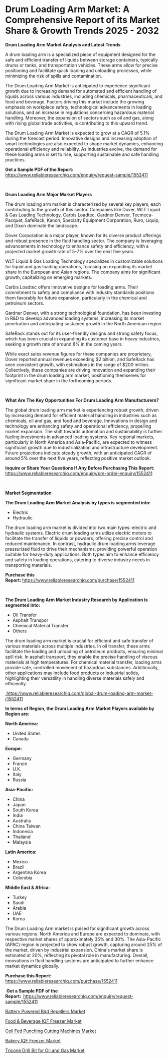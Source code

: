 <p><h1>Drum Loading Arm Market: A Comprehensive Report of its Market Share & Growth Trends 2025 - 2032</h1></p><p><strong>Drum Loading Arm Market Analysis and Latest Trends</strong></p>
<p><p>A drum loading arm is a specialized piece of equipment designed for the safe and efficient transfer of liquids between storage containers, typically drums or tanks, and transportation vehicles. These arms allow for precise positioning and facilitate quick loading and unloading processes, while minimizing the risk of spills and contamination. </p><p>The Drum Loading Arm Market is anticipated to experience significant growth due to increasing demand for automated and efficient handling of liquids across various industries, including chemicals, pharmaceuticals, and food and beverage. Factors driving this market include the growing emphasis on workplace safety, technological advancements in loading solutions, and an increase in regulations concerning hazardous material handling. Moreover, the expansion of sectors such as oil and gas, along with rising global trade activities, is contributing to this upward trend.</p><p>The Drum Loading Arm Market is expected to grow at a CAGR of 5.1% during the forecast period. Innovative designs and increasing adoption of smart technologies are also expected to shape market dynamics, enhancing operational efficiency and reliability. As industries evolve, the demand for these loading arms is set to rise, supporting sustainable and safe handling practices.</p></p>
<p><strong>Get a Sample PDF of the Report:&nbsp;</strong> <a href="https://www.reliableresearchiq.com/enquiry/request-sample/1552411?utm_campaign=1900&utm_medium=2&utm_source=Github&utm_content=ia&utm_term=11042025&utm_id=drum-loading-arm">https://www.reliableresearchiq.com/enquiry/request-sample/1552411</a></p>
<p>&nbsp;</p>
<p><strong>Drum Loading Arm Major Market Players</strong></p>
<p><p>The drum loading arm market is characterized by several key players, each contributing to the growth of this sector. Companies like Dover, WLT Liquid & Gas Loading Technology, Carbis Loadtec, Gardner Denver, Tecmeca-Pacquet, SafeRack, Kanon, Specialty Equipment Corporation, Ruro, Liquip, and Dixon dominate the landscape.</p><p>Dover Corporation is a major player, known for its diverse product offerings and robust presence in the fluid handling sector. The company is leveraging advancements in technology to enhance safety and efficiency, with a projected market growth rate of 5-7% over the next five years.</p><p>WLT Liquid & Gas Loading Technology specializes in customizable solutions for liquid and gas loading operations, focusing on expanding its market share in the European and Asian regions. The company aims for significant growth, capitalizing on emerging markets.</p><p>Carbis Loadtec offers innovative designs for loading arms. Their commitment to safety and compliance with industry standards positions them favorably for future expansion, particularly in the chemical and petroleum sectors.</p><p>Gardner Denver, with a strong technological foundation, has been investing in R&D to develop advanced loading systems, increasing its market penetration and anticipating sustained growth in the North American region.</p><p>SafeRack stands out for its user-friendly designs and strong safety focus, which has been crucial in expanding its customer base in heavy industries, seeking a growth rate of around 8% in the coming years.</p><p>While exact sales revenue figures for these companies are proprietary, Dover reported annual revenues exceeding $2 billion, and SafeRack has seen consistent growth, with estimations in the range of $200 million. Collectively, these companies are driving innovation and expanding their footprint in the drum loading arm market, positioning themselves for significant market share in the forthcoming periods.</p></p>
<p>&nbsp;</p>
<p><strong>What Are The Key Opportunities For Drum Loading Arm Manufacturers?</strong></p>
<p><p>The global drum loading arm market is experiencing robust growth, driven by increasing demand for efficient material handling in industries such as chemicals, oil and gas, and food and beverage. Innovations in design and technology are enhancing safety and operational efficiency, propelling market expansion. The shift towards automation and sustainability is further fueling investments in advanced loading systems. Key regional markets, particularly in North America and Asia-Pacific, are expected to witness significant growth due to industrialization and infrastructure development. Future projections indicate steady growth, with an anticipated CAGR of around 5% over the next five years, reflecting positive market outlook.</p></p>
<p><strong>Inquire or Share Your Questions If Any Before Purchasing This Report:</strong> <a href="https://www.reliableresearchiq.com/enquiry/pre-order-enquiry/1552411?utm_campaign=1900&utm_medium=2&utm_source=Github&utm_content=ia&utm_term=11042025&utm_id=drum-loading-arm">https://www.reliableresearchiq.com/enquiry/pre-order-enquiry/1552411</a></p>
<p>&nbsp;</p>
<p><strong>Market Segmentation</strong></p>
<p><strong>The Drum Loading Arm Market Analysis by types is segmented into:</strong></p>
<p><ul><li>Electric</li><li>Hydraulic</li></ul></p>
<p><p>The drum loading arm market is divided into two main types: electric and hydraulic systems. Electric drum loading arms utilize electric motors to facilitate the transfer of liquids or powders, offering precise control and reduced maintenance. In contrast, hydraulic drum loading arms leverage pressurized fluid to drive their mechanisms, providing powerful operation suitable for heavy-duty applications. Both types aim to enhance efficiency and safety in loading operations, catering to diverse industry needs in transporting materials.</p></p>
<p><strong>Purchase this Report:&nbsp;</strong><a href="https://www.reliableresearchiq.com/purchase/1552411?utm_campaign=1900&utm_medium=2&utm_source=Github&utm_content=ia&utm_term=11042025&utm_id=drum-loading-arm">https://www.reliableresearchiq.com/purchase/1552411</a></p>
<p>&nbsp;</p>
<p><strong>The Drum Loading Arm Market Industry Research by Application is segmented into:</strong></p>
<p><ul><li>Oil Transfer</li><li>Asphalt Transpor</li><li>Chemical Material Transfer</li><li>Others</li></ul></p>
<p><p>The drum loading arm market is crucial for efficient and safe transfer of various materials across multiple industries. In oil transfer, these arms facilitate the loading and unloading of petroleum products, ensuring minimal spill risk. In asphalt transport, they enable the precise handling of viscous materials at high temperatures. For chemical material transfer, loading arms provide safe, controlled movement of hazardous substances. Additionally, other applications may include food products or industrial solids, highlighting their versatility in handling diverse materials safely and efficiently.</p></p>
<p><a href="https://www.reliableresearchiq.com/global-drum-loading-arm-market-r1552411?utm_campaign=1900&utm_medium=2&utm_source=Github&utm_content=ia&utm_term=11042025&utm_id=drum-loading-arm">&nbsp;https://www.reliableresearchiq.com/global-drum-loading-arm-market-r1552411</a></p>
<p><strong>In terms of Region, the Drum Loading Arm Market Players available by Region are:</strong></p>
<p>
    <p> <strong> North America: </strong>
        <ul>
            <li>United States</li>
            <li>Canada</li>
        </ul>
        </p> 
    <p> <strong> Europe: </strong>
        <ul>
            <li>Germany</li>
            <li>France</li>
            <li>U.K.</li>
            <li>Italy</li>
            <li>Russia</li>
        </ul>
        </p> 
    <p> <strong> Asia-Pacific: </strong>
        <ul>
            <li>China</li>
            <li>Japan</li>
            <li>South Korea</li>
            <li>India</li>
            <li>Australia</li>
            <li>China Taiwan</li>
            <li>Indonesia</li>
            <li>Thailand</li>
            <li>Malaysia</li>
        </ul>
        </p> 
    <p> <strong> Latin America: </strong>
        <ul>
            <li>Mexico</li>
            <li>Brazil</li>
            <li>Argentina Korea</li>
            <li>Colombia</li>
        </ul>
        </p> 
    <p> <strong> Middle East & Africa: </strong>
        <ul>
            <li>Turkey</li>
            <li>Saudi</li>
            <li>Arabia</li>
            <li>UAE</li>
            <li>Korea</li>
        </ul>
    </p>
    </p>
<p><p>The Drum Loading Arm market is poised for significant growth across various regions. North America and Europe are expected to dominate, with respective market shares of approximately 35% and 30%. The Asia-Pacific (APAC) region is projected to show robust growth, capturing around 25% of the market, driven by industrial expansion. China's market share is estimated at 20%, reflecting its pivotal role in manufacturing. Overall, innovations in fluid handling systems are anticipated to further enhance market dynamics globally.</p></p>
<p><strong>Purchase this Report: </strong><a href="https://www.reliableresearchiq.com/purchase/1552411?utm_campaign=1900&utm_medium=2&utm_source=Github&utm_content=ia&utm_term=11042025&utm_id=drum-loading-arm">https://www.reliableresearchiq.com/purchase/1552411</a></p>
<p>&nbsp;<strong>Get a Sample PDF of the Report:&nbsp;&nbsp;</strong><a href="https://www.reliableresearchiq.com/enquiry/request-sample/1552411?utm_campaign=1900&utm_medium=2&utm_source=Github&utm_content=ia&utm_term=11042025&utm_id=drum-loading-arm">https://www.reliableresearchiq.com/enquiry/request-sample/1552411</a></p>
<p><strong></strong></p>
<p><p><a href="https://github.com/bettysbozer/Market-Research-Report-List-1/blob/main/battery-powered-bird-repellers-market.md?utm_campaign=1900&utm_medium=2&utm_source=Github&utm_content=ia&utm_term=11042025&utm_id=drum-loading-arm">Battery Powered Bird Repellers Market</a></p><p><a href="https://github.com/yosenadhler/Market-Research-Report-List-1/blob/main/food-beverage-iqf-freezer-market.md?utm_campaign=1900&utm_medium=2&utm_source=Github&utm_content=ia&utm_term=11042025&utm_id=drum-loading-arm">Food & Beverage IQF Freezer Market</a></p><p><a href="https://github.com/roceljiabur/Market-Research-Report-List-1/blob/main/coil-fed-punching-cutting-machines-market.md?utm_campaign=1900&utm_medium=2&utm_source=Github&utm_content=ia&utm_term=11042025&utm_id=drum-loading-arm">Coil Fed Punching Cutting Machines Market</a></p><p><a href="https://github.com/achilekirwan/Market-Research-Report-List-1/blob/main/bakery-iqf-freezer-market.md?utm_campaign=1900&utm_medium=2&utm_source=Github&utm_content=ia&utm_term=11042025&utm_id=drum-loading-arm">Bakery IQF Freezer Market</a></p><p><a href="https://github.com/safurdorthu8/Market-Research-Report-List-1/blob/main/tricone-drill-bit-for-oil-and-gas-market.md?utm_campaign=1900&utm_medium=2&utm_source=Github&utm_content=ia&utm_term=11042025&utm_id=drum-loading-arm">Tricone Drill Bit for Oil and Gas Market</a></p></p>